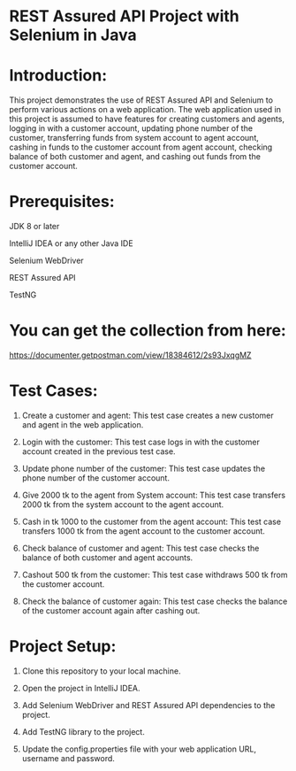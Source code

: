 # REST Assured API Project with Selenium in Java

# Introduction:
This project demonstrates the use of REST Assured API and Selenium to perform various actions on a web application. The web application used in this project is assumed to have features for creating customers and agents, logging in with a customer account, updating phone number of the customer, transferring funds from system account to agent account, cashing in funds to the customer account from agent account, checking balance of both customer and agent, and cashing out funds from the customer account.

# Prerequisites:

JDK 8 or later

IntelliJ IDEA or any other Java IDE

Selenium WebDriver

REST Assured API

TestNG

# You can get the collection from here:

https://documenter.getpostman.com/view/18384612/2s93JxqgMZ

# Test Cases:

1. Create a customer and agent: This test case creates a new customer and agent in the web application.

2. Login with the customer: This test case logs in with the customer account created in the previous test case.

3. Update phone number of the customer: This test case updates the phone number of the customer account.

4. Give 2000 tk to the agent from System account: This test case transfers 2000 tk from the system account to the agent account.

5. Cash in tk 1000 to the customer from the agent account: This test case transfers 1000 tk from the agent account to the customer account.

6. Check balance of customer and agent: This test case checks the balance of both customer and agent accounts.

7. Cashout 500 tk from the customer: This test case withdraws 500 tk from the customer account.

8. Check the balance of customer again: This test case checks the balance of the customer account again after cashing out.

# Project Setup:

1. Clone this repository to your local machine.

2. Open the project in IntelliJ IDEA.

3. Add Selenium WebDriver and REST Assured API dependencies to the project.

4. Add TestNG library to the project.

5. Update the config.properties file with your web application URL, username and password.
